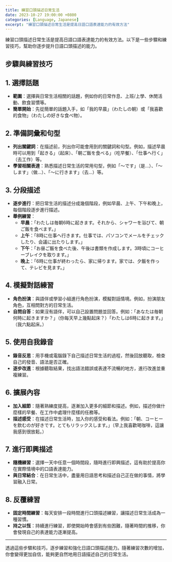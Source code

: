 ```yaml
---
title: 練習口頭描述日常生活
date: 2023-10-27 19:00:00 +0800
categories: [Language, Japanese]
excerpt: "練習口頭描述日常生活是提高日語口語表達能力的有效方法"
---
```


練習口頭描述日常生活是提高日語口語表達能力的有效方法。以下是一些步驟和練習技巧，幫助你逐步提升日語口頭描述的能力。

## **步驟與練習技巧**

## **1. 選擇話題**
- **範圍**：選擇與日常生活相關的話題，例如你的日常作息、上班/上學、休閒活動、飲食習慣等。
- **簡單開始**：先從簡單的話題入手，如「我的早晨」（わたしの朝）或「我喜歡的食物」（わたしの好きな食べ物）。

## **2. 準備詞彙和句型**
- **列出關鍵詞**：在描述前，列出你可能會用到的關鍵詞和句型。例如，描述早晨時可以用到「起きる」（起床）、「朝ご飯を食べる」（吃早餐）、「仕事へ行く」（去工作）等。
- **學習相關表達**：熟悉描述日常生活的常用句型，例如「〜です」（是…）、「〜します」（做…）、「〜に行きます」（去…）等。

## **3. 分段描述**
- **逐步進行**：把日常生活的描述分成幾個階段，例如早晨、上午、下午和晚上，每個階段逐步進行描述。
- **舉例練習**：
  - **早晨**：「わたしは毎朝6時に起きます。それから、シャワーを浴びて、朝ご飯を食べます。」
  - **上午**：「8時に仕事へ行きます。仕事では、パソコンでメールをチェックしたり、会議に出たりします。」
  - **下午**：「お昼ご飯を食べた後、午後は書類を作成します。3時頃にコーヒーブレイクを取ります。」
  - **晚上**：「6時に仕事が終わったら、家に帰ります。家では、夕飯を作って、テレビを見ます。」

## **4. 模擬對話練習**
- **角色扮演**：與語伴或學習小組進行角色扮演，模擬對話情境。例如，扮演朋友角色，互相問對方的日常生活。
- **自問自答**：如果沒有語伴，可以自己設置問題並回答。例如：「あなたは毎朝何時に起きますか？」（你每天早上幾點起床？）「わたしは6時に起きます。」（我六點起床。）

## **5. 使用自我錄音**
- **錄音反思**：用手機或電腦錄下自己描述日常生活的過程，然後回放聽取，檢查自己的發音、語法是否正確。
- **逐步改進**：根據聽取結果，找出語法錯誤或表達不流暢的地方，進行改進並重複練習。

## **6. 擴展內容**
- **加入細節**：隨著熟練度提高，逐漸加入更多的細節和描述。例如，描述你做什麼樣的早餐、在工作中處理什麼樣的任務等。
- **描述感受**：在描述日常生活時，加入你的感受和看法。例如：「朝、コーヒーを飲むのが好きです。とてもリラックスします。」（早上我喜歡喝咖啡，這讓我感到很放鬆。）

## **7. 進行即興描述**
- **隨機練習**：選擇一天中任意一個時間段，隨時進行即興描述，這有助於提高你在實際情境中的口語表達能力。
- **與日常結合**：在日常生活中，盡量用日語思考和描述自己正在做的事情，將學習融入日常。

## **8. 反覆練習**
- **固定時間練習**：每天安排一段時間進行口頭描述練習，讓描述日常生活成為一種習慣。
- **持之以恆**：持續進行練習，即使開始時會感到有些困難，隨著時間的推移，你會發現自己的表達能力逐漸提高。

---

透過這些步驟和技巧，逐步練習和強化日語口頭描述能力。隨著練習次數的增加，你會變得更加自信，能夠更自然地用日語描述自己的日常生活。
